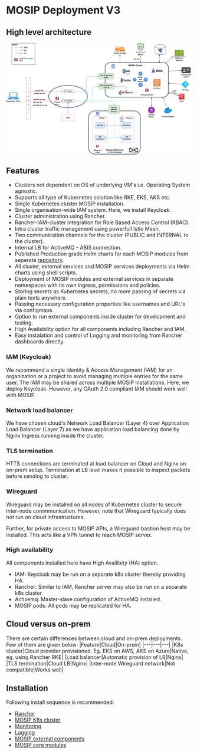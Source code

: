 # MOSIP Deployment V3

## High level architecture
![](docs/images/deployment_architecture.png)

## Features
* Clusters not dependent on OS of underlying VM's i.e. Operating System agnostic.
* Supports all type of Kubernetes solution like RKE, EKS, AKS etc. 
* Single Kubernetes cluster MOSIP installation.
* Single organisation-wide IAM system. Here, we install Keycloak.
* Cluster administration using Rancher. 
* Rancher-IAM-cluster integration for Role Based Access Control (RBAC).
* Intra cluster traffic management using powerfull Istio Mesh.
* Two communication channels for the cluster (PUBLIC and INTERNAL to the cluster). 
* Internal LB for ActiveMQ - ABIS connection. 
* Published Production grade Helm charts for each MOSIP modules from seperate [repository](https://github.com/mosip/mosip-helm).
* All cluster, external services and MOSIP services deployments via Helm charts using shell scripts.
* Deployment of MOSIP modules and external services in separate namespaces with its own ingress, permissions and policies.
* Storing secrets as Kubernetes secrets, no more passing of secrets via plain texts anywhere.
* Passing necessary configuration properties like usernames and URL's via configmaps. 
* Option to run external components inside cluster for development and testing.
* High Availability option for all components including Rancher and IAM.
* Easy instalation and control of Logging and monitoring from Rancher dashboards directly.

### IAM (Keycloak)
We recommend a single Identity & Access Management (IAM) for an organization or a project to avoid managing multiple entries for the same user.  The IAM may be shared across multiple MOSIP installations.  Here, we deploy Keycloak. However, any OAuth 2.0 compliant IAM should work well with MOSIP.

### Network load balancer
We have chosen cloud's Network Load Balancer (Layer 4) over Application Load Balancer (Layer 7) as we have application load balancing done by Nginx Ingress running inside the cluster.

### TLS termination
HTTS connections are terminated at load balancer on Cloud and Nginx on on-prem setup. Termination at LB level makes it possible to inspect packets before sending to cluster.

### Wireguard
Wireguard may be installed on all nodes of Kubernetes cluster to secure inter-node commmunication.  However, note that Wireguard typically does not run on cloud infrastructures.

Further, for private access to MOSIP APIs, a Wireguard bastion host may be installed.  This acts like a VPN tunnel to reach MOSIP server.

### High availability
All components installed here have High Availibity (HA) option.
* IAM:  Keycloak may be run on a separate k8s cluster thereby providing HA. 
* Rancher: Similar to IAM, Rancher server may also be run on a separate k8s cluster. 
* Activemq: Master-slave configuration of ActiveMQ installed.
* MOSIP pods:  All pods may be replicated for HA.

## Cloud versus on-prem
There are certain differences between cloud and on-prem deployments.  Few of them are given below:
|Feature|Cloud|On-prem|
|---|---|---|
|K8s cluster|Cloud provider provisioned. Eg. EKS on AWS, AKS on Azure|Native, eg. using Rancher RKE|
|Load balancer|Automatic provision of LB|Nginx|
|TLS termination|Cloud LB|Nginx|
|Inter-node Wireguard network|Not compatible|Works well|

## Installation
Following install sequence is recommended:
* [Rancher](rancher/README.md) 
* [MOSIP K8s cluster](cluster/README.md)
* [Monitoring](monitoring/README.md)
* [Logging](logging/README.md)
* [MOSIP external components](external/README.md)
* [MOSIP core modules](mosip/README.md)

